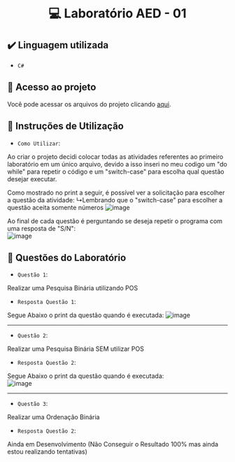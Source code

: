 <h1 align="center"> 💻 Laboratório AED - 01 </h1>

## ✔️ Linguagem utilizada
- ``C#``

## 📁 Acesso ao projeto
Você pode acessar os arquivos do projeto clicando [aqui](https://github.com/AED-PCO/lab-aed-pco-2022-2-PedroHCunhaV).

## 📝 Instruções de Utilização

- `Como Utilizar`:

Ao criar o projeto decidi colocar todas as atividades referentes ao primeiro laboratório em um único arquivo, devido a isso inseri no meu codigo um "do while" para repetir o código e um "switch-case" para escolha qual questão desejar executar.

Como mostrado no print a seguir, é possível ver a solicitação para escolher a questão da atividade:
  ↳Lembrando que o "switch-case" para escolher a questão aceita somente números
![image](https://user-images.githubusercontent.com/101759330/195963146-f8ef0c1d-7cd9-4c5e-b74b-b61af413d00a.png)

Ao final de cada questão é perguntando se deseja repetir o programa com uma resposta de "S/N":<br>
![image](https://user-images.githubusercontent.com/101759330/187083140-d5ada98b-869f-48fd-b3b2-87fa281aaa90.png)

## 🔨 Questões do Laboratório
- `Questão 1`:

Realizar uma Pesquisa Binária utilizando POS

- `Resposta Questão 1`:

Segue Abaixo o print da questão quando é executada:
![image](https://user-images.githubusercontent.com/101759330/195963040-c4016fcf-76ed-4c9d-b612-c441149a23ae.png)


-----------------------------------------------------------------------------------------------------------------------------------------------------------------------

- `Questão 2`:

Realizar uma Pesquisa Binária SEM utilizar POS

- `Resposta Questão 2`:

Segue Abaixo o print da questão quando é executada:<br>
![image](https://user-images.githubusercontent.com/101759330/195963104-e94ff868-cdc6-4584-8f2d-6e3ed97063b6.png)


----------------------------------------------------------------------------------------------------------------------------------------------------------------------

- `Questão 3`:

Realizar uma Ordenação Binária

- `Resposta Questão 2`:

Ainda em Desenvolvimento (Não Conseguir o Resultado 100% mas ainda estou realizando tentativas)
